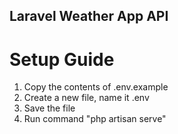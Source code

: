 ## Laravel Weather App API

# Setup Guide

1. Copy the contents of .env.example
2. Create a new file, name it .env
3. Save the file
4. Run command "php artisan serve"